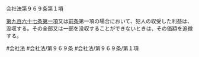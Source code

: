 会社法第９６９条第１項

[第九百六十七条第一項](会社法＿＿＿＿第９６７条第１項)又は[前条](会社法＿＿＿＿第９６８条第１項)第一項の場合において、犯人の収受した利益は、没収する。その全部又は一部を没収することができないときは、その価額を追徴する。

#会社法
#会社法/第９６９条
#会社法/第９６９条/第１項
